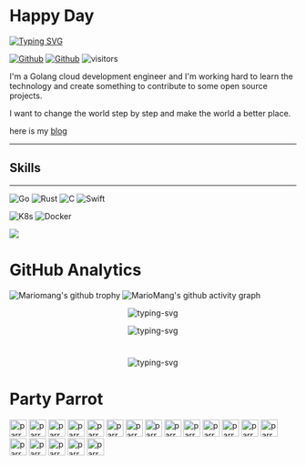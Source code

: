 <!--
**MarioMang/MarioMang** is a ✨ _special_ ✨ repository because its `README.md` (this file) appears on your GitHub profile.

Here are some ideas to get you started:

- 🔭 I’m currently working on ...
- 🌱 I’m currently learning ...
- 👯 I’m looking to collaborate on ...
- 🤔 I’m looking for help with ...
- 💬 Ask me about ...
- 📫 How to reach me: ...
- 😄 Pronouns: ...
- ⚡ Fun fact: ...
-->

# Happy Day

[![Typing SVG](https://readme-typing-svg.demolab.com?font=Fira+Code&pause=200&width=435&height=28&lines=My+name+is+MarioMang)](https://git.io/typing-svg)

[![Github](https://img.shields.io/github/followers/mariomang?color=%2368945C&label=Follow&logoColor=%2368945C&style=flat-square)](https://github.com/mariomang)
[![Github](https://img.shields.io/github/stars/mariomang?color=%2368945C&label=Stars&style=flat-square)](https://github.com/mariomang)
![visitors](https://visitor-badge.glitch.me/badge?page_id=mariomang.visitor&left_color=%23424242&right_color=%2368945C)

I'm a Golang cloud development engineer and I'm working hard to learn the technology and create something to contribute to some open source projects.

I want to change the world step by step and make the world a better place.

here is my [blog](https://blog.darkiiiiiice.com)

---

## Skills

---
![Go](https://img.shields.io/badge/-Go-424242?style=flat-square&logo=go&logoColor=F9BC2F)
![Rust](https://img.shields.io/badge/-Rust-424242?style=flat&logo=rust&logoColor=F9BC2F)
![C](https://img.shields.io/badge/-C-424242?style=flat&logo=C&logoColor=F9BC2F)
![Swift](https://img.shields.io/badge/swift-424242?style=flat&logo=swift&logoColor=F9BC2F)

![K8s](https://img.shields.io/badge/kubernetes-424242?style=flat&logo=kubernetes&logoColor=F9BC2F)
![Docker](https://img.shields.io/badge/docker-424242?style=flat&logo=docker&logoColor=F9BC2F)

![](https://skillicons.dev/icons?i=linux,bsd,vim,neovim,bash,github,git,vscode,go,rust,c,swift,flutter,postgres,docker,kubernetes")

# GitHub Analytics

![Mariomang's github trophy](https://github-profile-trophy.vercel.app/?username=mariomang&theme=gruvbox&row=1&column=&no-frame=true&no-bg=true)
![MarioMang's github activity graph](https://github-readme-activity-graph.cyclic.app/graph?username=mariomang&theme=gruvbox)

<!-- MarioMang's GitHub stats -->
<p align="center">
   <img src="https://github-readme-stats.vercel.app/api?username=mariomang&show_icons=true&theme=gruvbox" alt="typing-svg">
</p>
<!-- Top Langs -->
<p align="center">
   <img src="https://github-readme-stats.vercel.app/api/top-langs/?username=mariomang&layout=compact&theme=gruvbox" alt="typing-svg">
</p>

#
<!-- GitHub Streak -->
<p align="center">
   <img src="https://streak-stats.demolab.com?user=mariomang&theme=gruvbox-duo&hide_border=true&date_format=%5BY.%5Dn.j" alt="typing-svg">
</p>

# Party Parrot

<div>
    <img alt="parrot" src="https://cultofthepartyparrot.com/flags/hd/chinaparrot.gif" width="30" height="30"/>
    <img alt="parrot" src="https://cultofthepartyparrot.com/parrots/hd/parrot.gif" width="30" height="30"/>
    <img alt="parrot" src="https://cultofthepartyparrot.com/parrots/hd/aussieparrot.gif" width="30" height="30"/>
    <img alt="parrot" src="https://cultofthepartyparrot.com/parrots/hd/opensourceparrot.gif" width="30" height="30"/>
    <img alt="parrot" src="https://cultofthepartyparrot.com/parrots/hd/partyparrot.gif" width="30" height="30"/>
    <img alt="parrot" src="https://cultofthepartyparrot.com/parrots/matrixparrot.gif" width="30" height="30"/>
    <img alt="parrot" src="https://cultofthepartyparrot.com/parrots/deployparrot.gif" width="30" height="30"/>
    <img alt="parrot" src="https://cultofthepartyparrot.com/parrots/hd/redhatparrot.gif" width="30" height="30"/>
    <img alt="parrot" src="https://cultofthepartyparrot.com/parrots/hd/phparrot.gif" width="30" height="30"/>
    <img alt="parrot" src="https://cultofthepartyparrot.com/parrots/hd/nodeparrot.gif" width="30" height="30"/>
    <img alt="parrot" src="https://cultofthepartyparrot.com/parrots/hd/pokeparrot.gif" width="30" height="30"/>
    <img alt="parrot" src="https://cultofthepartyparrot.com/parrots/hd/kindasusparrot.gif" width="30" height="30"/>
    <img alt="parrot" src="https://cultofthepartyparrot.com/parrots/hd/vueparrot.gif" width="30" height="30"/>
    <img alt="parrot" src="https://cultofthepartyparrot.com/parrots/mongodbparrot.gif" width="30" height="30"/>
    <img alt="parrot" src="https://cultofthepartyparrot.com/guests/hd/nyanparrot.gif" width="30" height="30"/>
    <img alt="parrot" src="https://cultofthepartyparrot.com/guests/hd/partygopher.gif" width="30" height="30"/>
    <img alt="parrot" src="https://cultofthepartyparrot.com/guests/hd/dogeparrot.gif" width="30" height="30"/>
    <img alt="parrot" src="https://cultofthepartyparrot.com/guests/hd/stubparrot.gif" width="30" height="30"/>
    <img alt="parrot" src="https://cultofthepartyparrot.com/guests/hd/party-k8s.gif" width="30" height="30"/>
</div>
